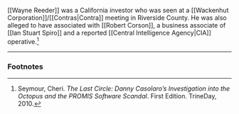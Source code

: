 [[Wayne Reeder]] was a California investor who was seen at a [[Wackenhut Corporation]]/[[Contras|Contra]] meeting in Riverside County. He was also alleged to have associated with [[Robert Corson]], a business associate of [[Ian Stuart Spiro]] and a reported [[Central Intelligence Agency|CIA]] operative.[^1]

---
### Footnotes

[^1]: Seymour, Cheri. *The Last Circle: Danny Casolaro’s Investigation into the Octopus and the PROMIS Software Scandal*. First Edition. TrineDay, 2010.